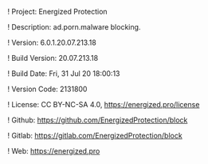 ! Project: Energized Protection

! Description: ad.porn.malware blocking.

! Version: 6.0.1.20.07.213.18

! Build Version: 20.07.213.18

! Build Date: Fri, 31 Jul 20 18:00:13

! Version Code: 2131800

! License: CC BY-NC-SA 4.0, https://energized.pro/license

! Github: https://github.com/EnergizedProtection/block

! Gitlab: https://gitlab.com/EnergizedProtection/block


! Web: https://energized.pro
